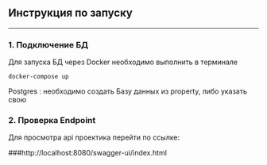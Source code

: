 ## Инструкция по запуску

---

### 1. Подключение БД

Для запуска БД через Docker необходимо выполнить в терминале 

    docker-compose up

Postgres : необходимо создать Базу данных из property, либо указать свою

### 2. Проверка Endpoint

Для просмотра api проектика перейти по ссылке:

###http://localhost:8080/swagger-ui/index.html


